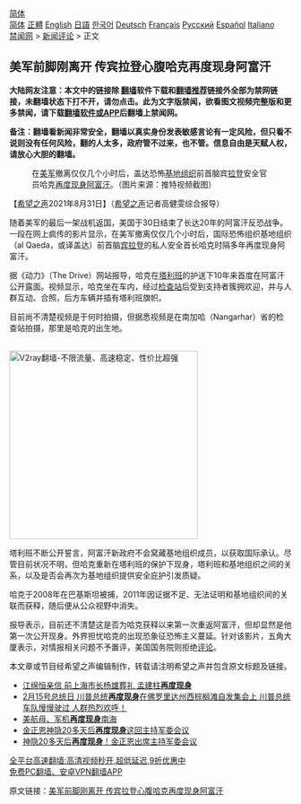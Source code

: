  <!-- 面包屑导航 --> <div class="breadcrumb"><!-- GTranslate: https://gtranslate.io/ -->  <div class="switcher notranslate">  <div class="selected">  <a href="#" onclick="return false;"> 简体</a>  </div>  <div class="option">  <a href="https://www.bannedbook.org" onclick="doGTranslate('zh-CN|zh-CN');jQuery('div.switcher div.selected a').html(jQuery(this).html());return false;" title="简体中文" class="nturl selected"> 简体</a>  <a href="https://www.bannedbook.org/zh-tw/" onclick="doGTranslate('zh-CN|zh-TW');jQuery('div.switcher div.selected a').html(jQuery(this).html());return false;" title="繁體中文" class="nturl"> 正體</a>  <a href="https://www.bannedbook.org/en/" onclick="doGTranslate('zh-CN|en');jQuery('div.switcher div.selected a').html(jQuery(this).html());return false;" title="English" class="nturl"> English</a>  <a href="https://www.bannedbook.org/ja/" onclick="doGTranslate('zh-CN|ja');jQuery('div.switcher div.selected a').html(jQuery(this).html());return false;" title="日本語" class="nturl"> 日語</a>  <a href="https://www.bannedbook.org/ko/" onclick="doGTranslate('zh-CN|ko');jQuery('div.switcher div.selected a').html(jQuery(this).html());return false;" title="한국어" class="nturl"> 한국어</a>  <a href="https://www.bannedbook.org/de/" onclick="doGTranslate('zh-CN|de');jQuery('div.switcher div.selected a').html(jQuery(this).html());return false;" title="Deutsch" class="nturl"> Deutsch</a>  <a href="https://www.bannedbook.org/fr/" onclick="doGTranslate('zh-CN|fr');jQuery('div.switcher div.selected a').html(jQuery(this).html());return false;" title="Français" class="nturl"> Français</a>  <a href="https://www.bannedbook.org/ru/" onclick="doGTranslate('zh-CN|ru');jQuery('div.switcher div.selected a').html(jQuery(this).html());return false;" title="Русский" class="nturl"> Русский</a>  <a href="https://www.bannedbook.org/es/" onclick="doGTranslate('zh-CN|es');jQuery('div.switcher div.selected a').html(jQuery(this).html());return false;" title="Español" class="nturl"> Español</a>  <a href="https://www.bannedbook.org/it/" onclick="doGTranslate('zh-CN|it');jQuery('div.switcher div.selected a').html(jQuery(this).html());return false;" title="Italiano" class="nturl"> Italiano</a>  </div>  </div>      <div class='breadcrumb-sub'><!-- Breadcrumb NavXT 6.3.0 --> <a href="https://www.bannedbook.org/" class="home">禁闻网</a> &gt; <a href="https://www.bannedbook.org/bnews/comments/" class="category">新闻评论</a> &gt; 正文</div></div><h2>美军前脚刚离开 传宾拉登心腹哈克再度现身阿富汗</h2> <p class="notice"><b>大陆网友注意：本文中的链接除 <a href="https://github.com/bannedbook/fanqiang" >翻墙</a>软件下载和<a href="https://github.com/killgcd/justmysocks/blob/master/README.md">翻墙推荐</a>链接外全部为禁网链接，未翻墙状态下打不开，请勿点击。此为文字版禁闻，欲看图文视频完整版和更多禁闻，请下载<a href="https://github.com/bannedbook/fanqiang">翻墙软件或APP</a>后翻墙上禁闻网。</p><p>备注：翻墙看新闻非常安全，翻墙以真实身份发表敏感言论有一定风险，但只看不说则没有任何风险，翻的人太多，政府管不过来，也不管。信息自由是天赋人权，请放心大胆的翻墙。</b></p>  <div class="entry"> <figure> <p><figcaption>在<a href="https://www.bannedbook.org/bnews/tag/%e7%be%8e%e5%86%9b/" class="st_tag internal_tag" rel="tag" title="标签 美军 下的日志">美军</a>撤离仅仅几个小时后，盖达恐怖<a href="https://www.bannedbook.org/bnews/tag/%e5%9f%ba%e5%9c%b0%e7%bb%84%e7%bb%87/" class="st_tag internal_tag" rel="tag" title="标签 基地组织 下的日志">基地组织</a>前首脑宾<a href="https://www.bannedbook.org/bnews/tag/%E6%8B%89%E7%99%BB/" class="st_tag internal_tag" rel="tag" title="标签 拉登 下的日志">拉登</a>安全官员哈克<a href="https://www.bannedbook.org/bnews/tag/%E5%86%8D%E5%BA%A6%E7%8E%B0%E8%BA%AB/" class="st_tag internal_tag" rel="tag" title="标签 再度现身 下的日志">再度现身</a><a href="https://www.bannedbook.org/bnews/tag/%e9%98%bf%e5%af%8c%e6%b1%97/" class="st_tag internal_tag" rel="tag" title="标签 阿富汗 下的日志">阿富汗</a>。（图片来源：推特视频截图）</figcaption></figure> <p>【<span class='wp_keywordlink_affiliate'><a href="https://www.soundofhope.org" title="希望之声" target="_blank">希望之声</a></span>2021年8月31日】（<a href="https://www.bannedbook.org/bnews/tag/%e5%b8%8c%e6%9c%9b%e4%b9%8b%e5%a3%b0/" class="st_tag internal_tag" rel="tag" title="标签 希望之声 下的日志">希望之声</a>记者高健雯综合报导）</p> <p>随着美军的最后一架战机返国，美国于30日结束了长达20年的阿富汗反恐战争。一段在网上疯传的影片显示，在美军撤离仅仅几个小时后，国际恐怖组织基地组织（al Qaeda，或译盖达）前首脑<a href="https://www.bannedbook.org/bnews/tag/%e5%ae%be%e6%8b%89%e7%99%bb/" class="st_tag internal_tag" rel="tag" title="标签 宾拉登 下的日志">宾拉登</a>的私人安全首长哈克时隔多年再度现身阿富汗。</p>  <p>据《动力》（The Drive）网站报导，哈克在<a href="https://www.bannedbook.org/bnews/tag/%e5%a1%94%e5%88%a9%e7%8f%ad/" class="st_tag internal_tag" rel="tag" title="标签 塔利班 下的日志">塔利班</a>的护送下10年来首度在阿富汗公开露面。视频显示，哈克坐在车内，经过<a href="https://www.bannedbook.org/bnews/tag/%E6%A3%80%E6%9F%A5%E7%AB%99/" class="st_tag internal_tag" rel="tag" title="标签 检查站 下的日志">检查站</a>后受到支持者簇拥欢迎，并与人群互动、合照，后方车辆并插有塔利班旗帜。</p> <p>目前尚不清楚视频是于何时拍摄，但据悉视频是在南加哈（Nangarhar）省的检查站拍摄，那里是哈克的出生地。</p>  <p><br/><a href="https://github.com/bannedbook/fanqiang/wiki/V2ray%E6%9C%BA%E5%9C%BA"><img src="https://raw.githubusercontent.com/bannedbook/fanqiang/master/v2ss/images/v2free.jpg" width="336" alt="V2ray翻墙-不限流量、高速稳定、性价比超强"></a><br/></p> <p>塔利班不断公开誓言，阿富汗新政府不会窝藏基地组织成员，以获取国际承认。尽管目前状况不明，但哈克重新在塔利班的保护下现身，塔利班和基地组织之间的关系，以及是否会再次为基地组织提供安全庇护引发质疑。</p>  <p>哈克于2008年在巴基斯坦被捕，2011年因证据不足、无法证明和基地组织间的关联而获释，随后便从公众视野中消失。</p> <p>报导表示，目前还不清楚这是否为哈克获释以来第一次重返阿富汗，但却显然是他第一次公开现身。外界担忧哈克的出现恐象征恐怖主义蔓延。针对该影片，五角大厦表示，对情报相关问题不予置评，美国国务院则拒绝<span class='wp_keywordlink_affiliate'><a href="https://www.bannedbook.org/bnews/comments/" title="新闻评论" target="_blank">评论</a></span>。</p>  <p>本文章或节目经希望之声编辑制作，转载请注明希望之声并包含原文标题及链接。 </p> <ul class='op-related-articles' title='相关阅读'> <li><a href='https://www.bannedbook.org/bnews/cbnews/20210417/1528216.html' target='_blank'>江绵恒亲信 前上海市长杨雄葬礼 孟建柱<b>再度现身</b></a></li> <li><a href='https://www.bannedbook.org/bnews/comments/20210216/1487967.html' target='_blank'>2月15号总统日 川普总统<b>再度现身</b>在佛罗里达州西棕榈滩自发集会上  川普总统车队慢慢驶过 人群热烈欢呼！</a></li> <li><a href='https://www.bannedbook.org/bnews/baitai/20200718/1362645.html' target='_blank'>美航母、军机<b>再度现身</b>南海</a></li> <li><a href='https://www.bannedbook.org/bnews/baitai/20200524/1333713.html' target='_blank'>金正恩神隐20多天后<b>再度现身</b>这回主持军委会议</a></li> <li><a href='https://www.bannedbook.org/bnews/worldnews/20200524/1333492.html' target='_blank'>神隐20多天后<b>再度现身</b>！金正恩出席主持军委会议</a></li> </ul> <p class="texttj"> <a href="https://github.com/bannedbook/fanqiang/wiki/V2ray%E6%9C%BA%E5%9C%BA" target="_blank">全平台高速翻墙:高清视频秒开,超低延迟,9折优惠中</a><br/> <a href="https://github.com/bannedbook/fanqiang/wiki/%E7%A6%81%E9%97%BB%E7%BD%91%E5%AE%89%E5%8D%93%E7%BF%BB%E5%A2%99%E6%96%B0%E9%97%BBAPP" target="_blank">免费PC翻墙、安卓VPN翻墙APP</a></p><p>原文链接：<a class="src_link"  href="https://www.soundofhope.org/post/540371" target="_blank">美军前脚刚离开 传宾拉登心腹哈克再度现身阿富汗</a></p><a name='sharetosocial'></a>  <div style="margin-bottom:5px;padding-bottom:5px;clear:both"> <div id="archive-pix-1" class="banner-ads"> <!-- AuctionX Display platform tag START --> <div id="26318x728x90x621x_ADSLOT2" clicktrack="%%CLICK_URL_ESC%%"></div> <!-- AuctionX Display platform tag END --> </div> <div id="archive-pix-2" class="banner-ads"> <!-- AuctionX Display platform tag START --> <div id="26315x300x250x621x_ADSLOT2" clicktrack="%%CLICK_URL_ESC%%"></div> <!-- AuctionX Display platform tag END --> </div> </div>  <div id="archive-pix-1" class="banner-ads"> <!-- AuctionX Display platform tag START --> <div id="26318x728x90x621x_ADSLOT3" clicktrack="%%CLICK_URL_ESC%%"></div> <!-- AuctionX Display platform tag END --> </div> </div><!--END ENTRY--> 